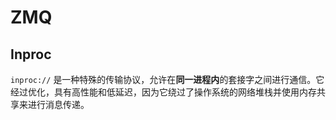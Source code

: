 # ZMQ

## Inproc

`inproc://` 是一种特殊的传输协议，允许在**同一进程内**的套接字之间进行通信。它经过优化，具有高性能和低延迟，因为它绕过了操作系统的网络堆栈并使用内存共享来进行消息传递。
